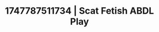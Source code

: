 ---
categories:
- Spiritual kink
- Deep touch
- Gothic romance
- Bare skin
- Curvy bodies
image: /assets/images/1747787511734.jpg
layout: post
seo:
  description: Featured content with premium Scat Fetish, ABDL Play. HD images available.
  keywords: Scat Fetish, ABDL Play
  og_image: /assets/images/1747787511734.jpg
  schema_type: VisualArtwork
tags:
- ABDL Play
- '#1747787511734'
- Scat Fetish
title: 1747787511734 | Scat Fetish ABDL Play
---
